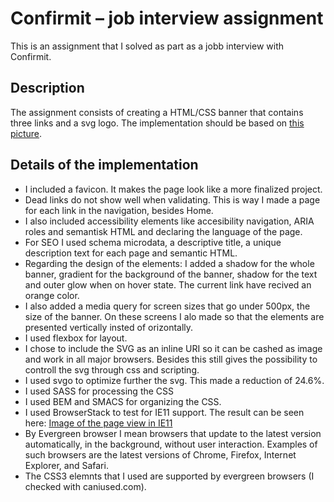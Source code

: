 Confirmit – job interview assignment
====================================
This is an assignment that I solved as part as a jobb interview with Confirmit.

Description
------------
The assignment consists of creating a HTML/CSS banner that contains three links and a svg logo. The implementation should be based on [this picture](https://github.com/johanna-ux/confirmit-assignment/blob/master/_doc/assignment_files/Menu.psd).

Details of the implementation
-------------------------------
* I included a favicon. It makes the page look like a more finalized project.
* Dead links do not show well when validating. This is way I made a page for each link in the navigation, besides Home.
* I also included accessibility elements like accesibility navigation, ARIA roles and semantisk HTML and declaring the language of the page.
* For SEO I used schema microdata, a descriptive title, a unique description text for each page and semantic HTML. 
* Regarding the design of the elements: I added a shadow for the whole banner, gradient for the background of the banner, shadow for the text and outer glow when on hover state. The current link have recived an orange color.
* I also added a media query for screen sizes that go under 500px, the size of the banner. On these screens I alo made so that the elements are presented vertically insted of orizontally.
* I used flexbox for layout.
* I chose to include the SVG as an inline URI so it can be cashed as image and work in all major browsers. Besides this still gives the possibility to controll the svg through css and scripting.
* I used svgo to optimize further the svg. This made a reduction of 24.6%.
* I used SASS for processing the CSS
* I used BEM and SMACS for organizing the CSS.
* I used BrowserStack to test for IE11 support. The result can be seen here: [Image of the page view in IE11](https://www.browserstack.com/screenshots/28db36938794cf66abc473fcc39ec388a88c68f8) 
* By Evergreen browser I mean browsers that update to the latest version automatically, in the background, without user interaction. Examples of such browsers are the latest versions of Chrome, Firefox, Internet Explorer, and Safari. 
* The CSS3 elemnts that I used are supported by evergreen browsers (I checked with caniused.com).

